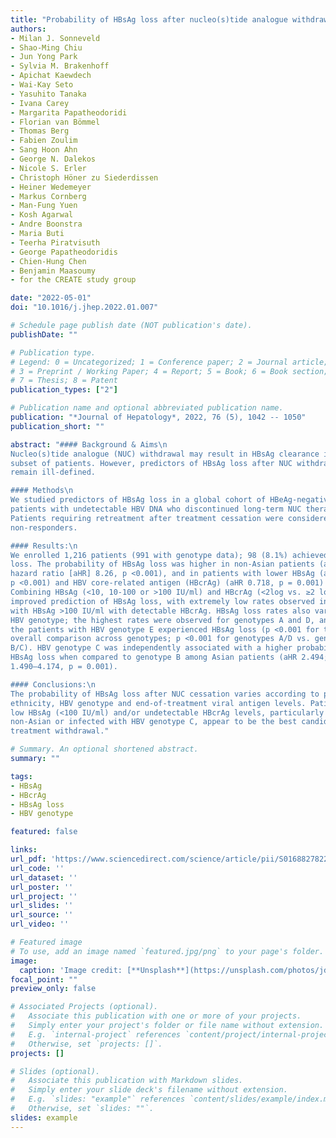 ```yaml
---
title: "Probability of HBsAg loss after nucleo(s)tide analogue withdrawal depends on HBV genotype and viral antigen levels"
authors:
- Milan J. Sonneveld
- Shao-Ming Chiu
- Jun Yong Park
- Sylvia M. Brakenhoff
- Apichat Kaewdech
- Wai-Kay Seto
- Yasuhito Tanaka
- Ivana Carey
- Margarita Papatheodoridi
- Florian van Bömmel
- Thomas Berg
- Fabien Zoulim
- Sang Hoon Ahn
- George N. Dalekos
- Nicole S. Erler
- Christoph Höner zu Siederdissen
- Heiner Wedemeyer
- Markus Cornberg
- Man-Fung Yuen
- Kosh Agarwal
- Andre Boonstra
- Maria Buti
- Teerha Piratvisuth
- George Papatheodoridis
- Chien-Hung Chen
- Benjamin Maasoumy
- for the CREATE study group

date: "2022-05-01"
doi: "10.1016/j.jhep.2022.01.007"

# Schedule page publish date (NOT publication's date).
publishDate: ""

# Publication type.
# Legend: 0 = Uncategorized; 1 = Conference paper; 2 = Journal article;
# 3 = Preprint / Working Paper; 4 = Report; 5 = Book; 6 = Book section;
# 7 = Thesis; 8 = Patent
publication_types: ["2"]

# Publication name and optional abbreviated publication name.
publication: "*Journal of Hepatology*, 2022, 76 (5), 1042 -- 1050"
publication_short: ""

abstract: "#### Background & Aims\n
Nucleo(s)tide analogue (NUC) withdrawal may result in HBsAg clearance in a
subset of patients. However, predictors of HBsAg loss after NUC withdrawal
remain ill-defined.

#### Methods\n
We studied predictors of HBsAg loss in a global cohort of HBeAg-negative
patients with undetectable HBV DNA who discontinued long-term NUC therapy.
Patients requiring retreatment after treatment cessation were considered
non-responders.

#### Results:\n
We enrolled 1,216 patients (991 with genotype data); 98 (8.1%) achieved HBsAg
loss. The probability of HBsAg loss was higher in non-Asian patients (adjusted
hazard ratio [aHR] 8.26, p <0.001), and in patients with lower HBsAg (aHR 0.243,
p <0.001) and HBV core-related antigen (HBcrAg) (aHR 0.718, p = 0.001) levels.
Combining HBsAg (<10, 10-100 or >100 IU/ml) and HBcrAg (<2log vs. ≥2 log) levels
improved prediction of HBsAg loss, with extremely low rates observed in patients
with HBsAg >100 IU/ml with detectable HBcrAg. HBsAg loss rates also varied with
HBV genotype; the highest rates were observed for genotypes A and D, and none of
the patients with HBV genotype E experienced HBsAg loss (p <0.001 for the
overall comparison across genotypes; p <0.001 for genotypes A/D vs. genotypes
B/C). HBV genotype C was independently associated with a higher probability of
HBsAg loss when compared to genotype B among Asian patients (aHR 2.494; 95% CI
1.490–4.174, p = 0.001).

#### Conclusions:\n
The probability of HBsAg loss after NUC cessation varies according to patient
ethnicity, HBV genotype and end-of-treatment viral antigen levels. Patients with
low HBsAg (<100 IU/ml) and/or undetectable HBcrAg levels, particularly if
non-Asian or infected with HBV genotype C, appear to be the best candidates for
treatment withdrawal."

# Summary. An optional shortened abstract.
summary: ""

tags:
- HBsAg
- HBcrAg
- HBsAg loss
- HBV genotype

featured: false

links:
url_pdf: 'https://www.sciencedirect.com/science/article/pii/S0168827822000204/pdfft?md5=4a465591d3814635c8346f07be6224b6&pid=1-s2.0-S0168827822000204-main.pdf'
url_code: ''
url_dataset: ''
url_poster: ''
url_project: ''
url_slides: ''
url_source: ''
url_video: ''

# Featured image
# To use, add an image named `featured.jpg/png` to your page's folder. 
image:
  caption: 'Image credit: [**Unsplash**](https://unsplash.com/photos/jdD8gXaTZsc)'
focal_point: ""
preview_only: false

# Associated Projects (optional).
#   Associate this publication with one or more of your projects.
#   Simply enter your project's folder or file name without extension.
#   E.g. `internal-project` references `content/project/internal-project/index.md`.
#   Otherwise, set `projects: []`.
projects: []

# Slides (optional).
#   Associate this publication with Markdown slides.
#   Simply enter your slide deck's filename without extension.
#   E.g. `slides: "example"` references `content/slides/example/index.md`.
#   Otherwise, set `slides: ""`.
slides: example
---
```

